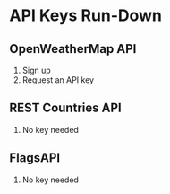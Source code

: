 # API Keys Run-Down
## OpenWeatherMap API
1. Sign up 
1. Request an API key 

## REST Countries API
1. No key needed

## FlagsAPI
1. No key needed
